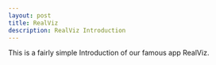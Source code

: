 ```yaml
---
layout: post
title: RealViz
description: RealViz Introduction
---
```


This is a fairly simple Introduction of our famous app RealViz.

